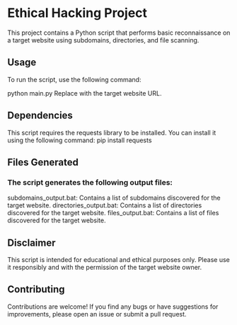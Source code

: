 # Ethical Hacking Project
This project contains a Python script that performs basic reconnaissance on a target website using subdomains, directories, and file scanning.

## Usage
To run the script, use the following command:

python main.py <url>
Replace <url> with the target website URL.

## Dependencies
This script requires the requests library to be installed. You can install it using the following command:
	pip install requests

## Files Generated
### The script generates the following output files:
subdomains_output.bat: Contains a list of subdomains discovered for the target website.
directories_output.bat: Contains a list of directories discovered for the target website.
files_output.bat: Contains a list of files discovered for the target website.

## Disclaimer
This script is intended for educational and ethical purposes only. Please use it responsibly and with the permission of the target website owner.

## Contributing
Contributions are welcome! If you find any bugs or have suggestions for improvements, please open an issue or submit a pull request.
